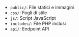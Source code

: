 - `public/`: File statici e immagini
- `css/`: Fogli di stile
- `js/`: Script JavaScript
- `includes/`: File PHP inclusi
- `api/`: Endpoint API
